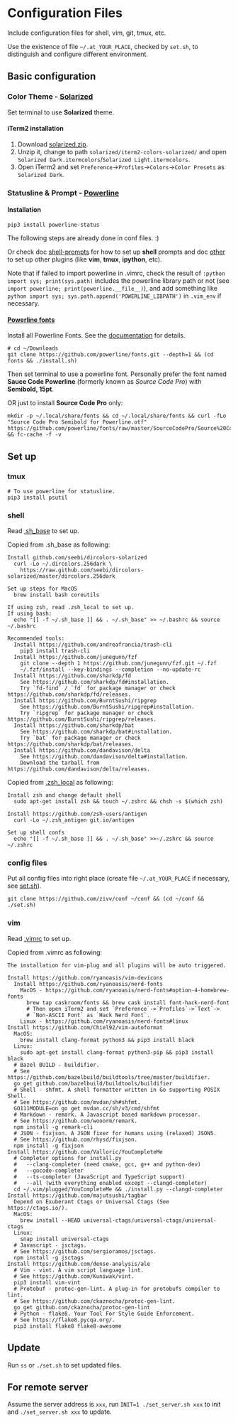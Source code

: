 # Configuration Files

Include configuration files for shell, vim, git, tmux, etc.

Use the existence of file `~/.at_YOUR_PLACE`, checked by `set.sh`, to distinguish and configure different environment.

## Basic configuration

### Color Theme - [Solarized](http://ethanschoonover.com/solarized)

Set terminal to use **Solarized** theme.

#### iTerm2 installation

1.  Download [solarized.zip](http://ethanschoonover.com/solarized/files/solarized.zip).
2.  Unzip it, change to path `solarized/iterm2-colors-solarized/` and open `Solarized Dark.itermcolors`/`Solarized Light.itermcolors`.
3.  Open iTerm2 and set `Preference`->`Profiles`->`Colors`->`Color Presets` as `Solarized Dark`.

### Statusline & Prompt - [Powerline](https://github.com/powerline/powerline)

#### Installation

    pip3 install powerline-status

The following steps are already done in conf files. :)

Or check doc [shell-prompts](https://powerline.readthedocs.org/en/master/usage/shell-prompts.html) for how to set up **shell** prompts and doc [other](https://powerline.readthedocs.org/en/master/usage/other.html) to set up other plugins (like **vim**, **tmux**, **ipython**, etc).

Note that if failed to import powerline in .vimrc, check the result of `:python import sys; print(sys.path)` includes the powerline library path or not (see `import powerline; print(powerline.__file__)`), and add something like `python import sys; sys.path.append('POWERLINE_LIBPATH')` in `.vim_env` if necessary.

#### [Powerline fonts](https://github.com/powerline/fonts)

Install all Powerline Fonts. See the [documentation](https://powerline.readthedocs.org/en/latest/installation/linux.html#font-installation) for details.

    # cd ~/Downloads
    git clone https://github.com/powerline/fonts.git --depth=1 && (cd fonts && ./install.sh)

Then set terminal to use a powerline font. Personally prefer the font named **Sauce Code Powerline** (formerly known as _Source Code Pro_) with **Semibold, 15pt**.

OR just to install **Source Code Pro** only:

    mkdir -p ~/.local/share/fonts && cd ~/.local/share/fonts && curl -fLo "Source Code Pro Semibold for Powerline.otf" https://github.com/powerline/fonts/raw/master/SourceCodePro/Source%20Code%20Pro%20Semibold%20for%20Powerline.otf && fc-cache -f -v

## Set up

### tmux

    # To use powerline for statusline.
    pip3 install psutil

### shell

Read [.sh_base](.sh_base) to set up.

Copied from .sh_base as following:

    Install github.com/seebi/dircolors-solarized
      curl -Lo ~/.dircolors.256dark \
        https://raw.github.com/seebi/dircolors-solarized/master/dircolors.256dark

    Set up steps for MacOS
      brew install bash coreutils

    If using zsh, read .zsh_local to set up.
    If using bash:
      echo "[[ -f ~/.sh_base ]] && . ~/.sh_base" >> ~/.bashrc && source ~/.bashrc

    Recommended tools:
      Install https://github.com/andreafrancia/trash-cli
        pip3 install trash-cli
      Install https://github.com/junegunn/fzf
        git clone --depth 1 https://github.com/junegunn/fzf.git ~/.fzf
        ~/.fzf/install --key-bindings --completion --no-update-rc
      Install https://github.com/sharkdp/fd
        See https://github.com/sharkdp/fd#installation.
        Try `fd-find` / `fd` for package manager or check https://github.com/sharkdp/fd/releases.
      Install https://github.com/BurntSushi/ripgrep
        See https://github.com/BurntSushi/ripgrep#installation.
        Try `ripgrep` for package manager or check https://github.com/BurntSushi/ripgrep/releases.
      Install https://github.com/sharkdp/bat
        See https://github.com/sharkdp/bat#installation.
        Try `bat` for package manager or check https://github.com/sharkdp/bat/releases.
      Install https://github.com/dandavison/delta
        See https://github.com/dandavison/delta#installation.
        Download the tarball from https://github.com/dandavison/delta/releases.

Copied from [.zsh_local](.zsh_local) as following:

    Install zsh and change default shell
      sudo apt-get install zsh && touch ~/.zshrc && chsh -s $(which zsh)

    Install https://github.com/zsh-users/antigen
      curl -Lo ~/.zsh_antigen git.io/antigen

    Set up shell confs
      echo "[[ -f ~/.sh_base ]] && . ~/.sh_base" >>~/.zshrc && source ~/.zshrc

### config files

Put all config files into right place (create file `~/.at_YOUR_PLACE` if necessary, see [set.sh](set.sh)).

    git clone https://github.com/zivv/conf ~/conf && (cd ~/conf && ./set.sh)

### vim

Read [.vimrc](.vimrc) to set up.

Copied from .vimrc as following:

    The installation for vim-plug and all plugins will be auto triggered.

    Install https://github.com/ryanoasis/vim-devicons
      Install https://github.com/ryanoasis/nerd-fonts
        MacOS - https://github.com/ryanoasis/nerd-fonts#option-4-homebrew-fonts
          brew tap caskroom/fonts && brew cask install font-hack-nerd-font
          # Then open iTerm2 and set `Preference`->`Profiles`->`Text`->
          # `Non-ASCII Font` as `Hack Nerd Font`.
        Linux - https://github.com/ryanoasis/nerd-fonts#linux
    Install https://github.com/Chiel92/vim-autoformat
      MacOS:
        brew install clang-format python3 && pip3 install black
      Linux:
        sudo apt-get install clang-format python3-pip && pip3 install black
      # Bazel BUILD - buildifier.
      # See https://github.com/bazelbuild/buildtools/tree/master/buildifier.
      go get github.com/bazelbuild/buildtools/buildifier
      # Shell - shfmt. A shell formatter written in Go supporting POSIX Shell.
      # See https://github.com/mvdan/sh#shfmt.
      GO111MODULE=on go get mvdan.cc/sh/v3/cmd/shfmt
      # Markdown - remark. A Javascript based markdown processor.
      # See https://github.com/wooorm/remark.
      npm install -g remark-cli
      # JSON - fixjson. A JSON fixer for humans using (relaxed) JSON5.
      # See https://github.com/rhysd/fixjson.
      npm install -g fixjson
    Install https://github.com/Valloric/YouCompleteMe
      # Completer options for install.py
      #   --clang-completer (need cmake, gcc, g++ and python-dev)
      #   --gocode-completer
      #   --ts-completer (JavaScript and TypeScript support)
      #   --all (with everything enabled except --clangd-completer)
      cd ~/.vim/plugged/YouCompleteMe && ./install.py --clangd-completer
    Install https://github.com/majutsushi/tagbar
      Depend on Exuberant Ctags or Universal Ctags (See https://ctags.io/).
      MacOS:
        brew install --HEAD universal-ctags/universal-ctags/universal-ctags
      Linux:
        snap install universal-ctags
      # Javascript - jsctags.
      # See https://github.com/sergioramos/jsctags.
      npm install -g jsctags
    Install https://github.com/dense-analysis/ale
      # Vim - vint. A vim script language lint.
      # See https://github.com/Kuniwak/vint.
      pip3 install vim-vint
      # Protobuf - protoc-gen-lint. A plug-in for protobufs compiler to lint.
      # See https://github.com/ckaznocha/protoc-gen-lint.
      go get github.com/ckaznocha/protoc-gen-lint
      # Python - flake8. Your Tool For Style Guide Enforcement.
      # See https://flake8.pycqa.org/.
      pip3 install flake8 flake8-awesome

## Update

Run `ss` or `./set.sh` to set updated files.

## For remote server

Assume the server address is `xxx`, run `INIT=1 ./set_server.sh xxx` to init and `./set_server.sh xxx` to update.
